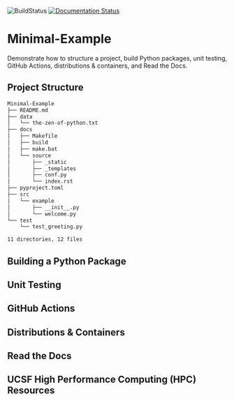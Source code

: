 ![BuildStatus](https://github.com/bmi203-2023/Minimal-Example/actions/workflows/main.yml/badge.svg?event=push)
[![Documentation Status](https://readthedocs.org/projects/minimal-example/badge/?version=latest)](https://minimal-example.readthedocs.io/en/latest/?badge=latest)

# Minimal-Example
Demonstrate how to structure a project, build Python packages, unit testing, GitHub Actions, distributions & containers, and Read the Docs.

## Project Structure

```bash
Minimal-Example
├── README.md
├── data
│   └── the-zen-of-python.txt
├── docs
│   ├── Makefile
│   ├── build
│   ├── make.bat
│   └── source
│       ├── _static
│       ├── _templates
│       ├── conf.py
│       └── index.rst
├── pyproject.toml
├── src
│   └── example
│       ├── __init__.py
│       └── welcome.py
└── test
    └── test_greeting.py

11 directories, 12 files
```

## Building a Python Package

## Unit Testing

## GitHub Actions

## Distributions & Containers

## Read the Docs

## UCSF High Performance Computing (HPC) Resources